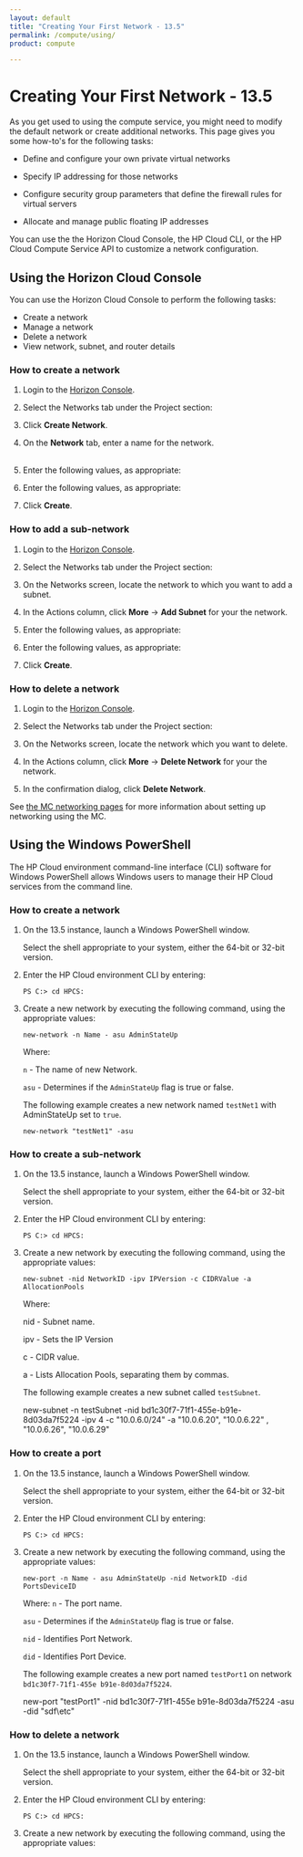 ```yaml
---
layout: default
title: "Creating Your First Network - 13.5"
permalink: /compute/using/
product: compute

---
```

# Creating Your First Network - 13.5 #

<!-- Modeled after How To's with the Compute Service (https://docs.hpcloud.com/compute/using/) Some text from network guide. -->

As you get used to using the compute service, you might need to modify the default network or create additional networks.  This page gives you some how-to's for the following tasks: 
 
* Define and configure your own private virtual networks

* Specify IP addressing for those networks 

* Configure security group parameters that define the firewall rules for virtual servers

* Allocate and manage public floating IP addresses

You can use the the Horizon Cloud Console, the HP Cloud CLI, or the HP Cloud Compute Service API to customize a network configuration.  


## Using the Horizon Cloud Console ## 

You can use the Horizon Cloud Console to perform the following tasks:

* Create a network
* Manage a network
* Delete a network
* View network, subnet, and router details

### How to create a network ###

1. Login to the [Horizon Console](https://horizon.hpcloud.com/).

2. Select the Networks tab under the Project section:
    <br><img src="media/network-new.png"  alt="" />

3. Click **Create Network**. 
	<br><img src="media/network-create.png"  alt="" />

4. On the **Network** tab, enter a name for the network.  
	<br><img src="media/network-fields.png"  alt="" />

5. Enter the following values, as appropriate:
	<br><img src="media/network-fields-2.png"  alt="" />

6. Enter the following values, as appropriate:
	<br><img src="media/network-fields-3.png"  alt="" />

7. Click **Create**.

### How to add a sub-network ###

1. Login to the [Horizon Console](https://horizon.hpcloud.com/).

2. Select the Networks tab under the Project section:
    <br><img src="media/network-new.png"  alt="" />

3. On the Networks screen, locate the network to which you want to add a subnet.

4. In the Actions column, click **More** -> **Add Subnet** for your the network. 
	<br><img src="media/network-delete.png"  alt="" />

5. Enter the following values, as appropriate:
	<br><img src="media/network-fields-sub.png"  alt="" />

6. Enter the following values, as appropriate:
	<br><img src="media/network-fields-sub-2.png"  alt="" />

7. Click **Create**.

### How to delete a network ###

1. Login to the [Horizon Console](https://horizon.hpcloud.com/).

2. Select the Networks tab under the Project section:
    <br><img src="media/network-new.png"  alt="" />

3. On the Networks screen, locate the network which you want to delete.

4. In the Actions column, click **More** -> **Delete Network** for your the network. 
	<br><img src="media/network-delete.png"  alt="" />

5. In the confirmation dialog, click **Delete Network**.

See [the MC networking pages](/mc/compute/networks/) for more information about setting up networking using the MC.

## Using the Windows PowerShell ##

The HP Cloud environment command-line interface (CLI) software for Windows PowerShell allows Windows users to manage their HP Cloud services from the command line.

### How to create a network ###

1. On the 13.5 instance, launch a Windows PowerShell window.  

	Select the shell appropriate to your system, either the 64-bit or 32-bit version. 

2. Enter the HP Cloud environment CLI by entering:

	`PS C:> cd HPCS:`

3. Create a new network by executing the following command, using the appropriate values:

	`new-network -n Name - asu AdminStateUp`

	Where:

	`n` - The name of new Network.

	`asu` - Determines if the `AdminStateUp` flag is true or false.

	The following example creates a new network named `testNet1` with AdminStateUp set to `true`.
	
	`new-network "testNet1" -asu` 

### How to create a sub-network ###

1. On the 13.5 instance, launch a Windows PowerShell window.  

	Select the shell appropriate to your system, either the 64-bit or 32-bit version. 

2. Enter the HP Cloud environment CLI by entering:

	`PS C:> cd HPCS:`

3. Create a new network by executing the following command, using the appropriate values:

	`new-subnet -nid NetworkID -ipv IPVersion -c CIDRValue -a AllocationPools`

	Where:

	nid - Subnet name.

	ipv - Sets the IP Version

	c - CIDR value.

	a - Lists Allocation Pools, separating them by commas.

	The following example creates a new subnet called `testSubnet`.

	new-subnet -n testSubnet -nid bd1c30f7-71f1-455e-b91e-8d03da7f5224 -ipv 4 -c "10.0.6.0/24" -a "10.0.6.20", "10.0.6.22" , "10.0.6.26", "10.0.6.29" 

### How to create a port ###

1. On the 13.5 instance, launch a Windows PowerShell window.  

	Select the shell appropriate to your system, either the 64-bit or 32-bit version. 

2. Enter the HP Cloud environment CLI by entering:

	`PS C:> cd HPCS:`

3. Create a new network by executing the following command, using the appropriate values:

	`new-port -n Name - asu AdminStateUp -nid NetworkID -did PortsDeviceID`

	Where:
	`n` - The port name.
	
	`asu` - Determines if the `AdminStateUp` flag is true or false.

	`nid` - Identifies Port Network.

	`did`	- Identifies Port Device.

	The following example creates a new port named `testPort1` on network `bd1c30f7-71f1-455e b91e-8d03da7f5224`. 

	new-port "testPort1" -nid bd1c30f7-71f1-455e b91e-8d03da7f5224 -asu -did "sdf\etc" 


### How to delete a network ###

1. On the 13.5 instance, launch a Windows PowerShell window.  

	Select the shell appropriate to your system, either the 64-bit or 32-bit version. 

2. Enter the HP Cloud environment CLI by entering:

	`PS C:> cd HPCS:`

3. Create a new network by executing the following command, using the appropriate values:
